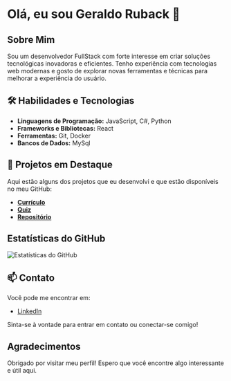 # Olá, eu sou Geraldo Ruback 👋

## Sobre Mim

Sou um desenvolvedor FullStack com forte interesse em criar soluções tecnológicas inovadoras e eficientes. Tenho experiência com tecnologias web modernas e gosto de explorar novas ferramentas e técnicas para melhorar a experiência do usuário.

## 🛠️ Habilidades e Tecnologias

- **Linguagens de Programação:** JavaScript, C#, Python
- **Frameworks e Bibliotecas:** React
- **Ferramentas:** Git, Docker
- **Bancos de Dados:** MySql

## 🌟 Projetos em Destaque

Aqui estão alguns dos projetos que eu desenvolvi e que estão disponíveis no meu GitHub:

- **[Currículo](https://github.com/GeraldoRuback/react_sass)**
- **[Quiz](https://github.com/GeraldoRuback/quiz/tree/main/quiz)**
- **[Repositório](https://github.com/GeraldoRuback?tab=repositories)**

## Estatísticas do GitHub

![Estatísticas do GitHub]([https://github-readme-stats.vercel.app/api?username=GeraldoRuback&show_icons=true&count_private=true&hide=prs](https://camo.githubusercontent.com/851a86dc0f6c97b6744f6510b36966ed505309fb13056a780da0f81990b5d6f6/68747470733a2f2f6769746875622d726561646d652d73746174732e76657263656c2e6170702f6170693f757365726e616d653d476572616c646f52756261636b2673686f775f69636f6e733d7472756526636f756e745f707269766174653d7472756526686964653d707273))

## 📫 Contato

Você pode me encontrar em:

- [LinkedIn](https://www.linkedin.com/in/geraldoruback/)

Sinta-se à vontade para entrar em contato ou conectar-se comigo!

## Agradecimentos

Obrigado por visitar meu perfil! Espero que você encontre algo interessante e útil aqui.
